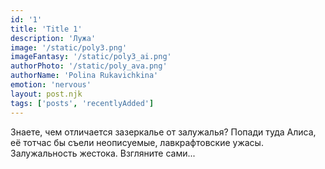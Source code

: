 ```yaml
---
id: '1'
title: 'Title 1'
description: 'Лужа'
image: '/static/poly3.png'
imageFantasy: '/static/poly3_ai.png'
authorPhoto: '/static/poly_ava.png'
authorName: 'Polina Rukavichkina'
emotion: 'nervous'
layout: post.njk
tags: ['posts', 'recentlyAdded']
---
```


Знаете, чем отличается зазеркалье от залужалья? Попади туда Алиса, её тотчас бы съели неописуемые, лавкрафтовские ужасы. Залужальность жестока. Взгляните сами...

